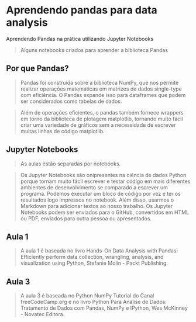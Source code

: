# **Aprendendo pandas para data analysis**
Aprendendo Pandas na prática utilizando Jupyter Notebooks
> Alguns notebooks criados para aprender a biblioteca Pandas
## **Por que Pandas?**
> Pandas foi construída sobre a biblioteca NumPy, que nos permite realizar operações matemáticas em matrizes de dados single-type com eficiência. O Pandas expande isso para dataframes que podem ser considerados como tabelas de dados.

> Além de operações eficientes, o pandas também fornece wrappers em torno da biblioteca de plotagem matplotlib, tornando muito fácil criar uma variedade de gráficos sem a necessidade de escrever muitas linhas de código matplotlib.
## **Jupyter Notebooks**
> As aulas estão separadas por notebooks.

> Os Jupyter Notebooks são onipresentes na ciência de dados Python porque tornam muito fácil escrever e testar código em mais diferentes ambientes de desenvolvimento se comparado a escrever um programa. Podemos executar um bloco de código por vez e ter os resultados logo impressos no notebook. Além disso, usarmos o Markdown para adicionar textos ao nosso trabalho. Os Jupyter Notebooks podem ser enviados para o GitHub, convertidos em HTML ou PDF, enviados para outra pessoa ou apresentados.
## **Aula 1**
> A aula 1 é baseada no livro Hands-On Data Analysis with Pandas: Efficiently perform data collection, wrangling, analysis, and visualization using Python, Stefanie Molin - Packt Publishing.
## **Aula 3**
> A aula 3 é baseada no Python NumPy Tutorial do Canal freeCodeCamp.org e no livro Python Para Análise de Dados: Tratamento de Dados com Pandas, NumPy e IPython, Wes McKinney - Novatec Editora.
